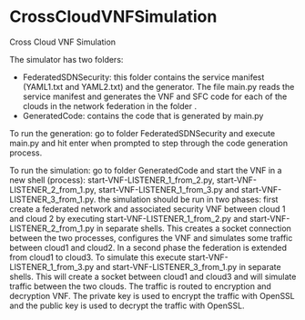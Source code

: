 # CrossCloudVNFSimulation
Cross Cloud VNF Simulation

The  simulator has two folders:
- FederatedSDNSecurity: this folder contains the service manifest (YAML1.txt and YAML2.txt) and the generator. The file main.py reads the service manifest and generates the VNF and SFC code for each of the clouds in the network federation in the folder .
- GeneratedCode: contains the code that is generated by main.py

To run the generation: go to folder FederatedSDNSecurity and execute main.py and hit enter when prompted to step through the code generation process.

To run the simulation: go to folder GeneratedCode and start the VNF in a new shell (process): start-VNF-LISTENER_1_from_2.py, start-VNF-LISTENER_2_from_1.py, start-VNF-LISTENER_1_from_3.py and start-VNF-LISTENER_3_from_1.py.
the simulation should be run in two phases: first create a federated network and associated security VNF between cloud 1 and cloud 2 by executing start-VNF-LISTENER_1_from_2.py and start-VNF-LISTENER_2_from_1.py in separate shells. This creates a socket connection between the two processes, configures the VNF and simulates some traffic between cloud1 and cloud2. In a second phase the federation is extended from cloud1 to cloud3. To simulate this execute start-VNF-LISTENER_1_from_3.py and start-VNF-LISTENER_3_from_1.py in separate shells. This will create a socket between cloud1 and cloud3 and will simulate traffic between the two clouds. The traffic is routed to encryption and decryption VNF. The private key is used to encrypt the traffic with OpenSSL and the public key is used to decrypt the traffic with OpenSSL. 
